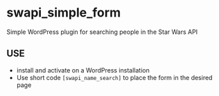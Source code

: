 # swapi_simple_form
Simple WordPress plugin for searching people in the Star Wars API

## USE 
- install and activate on a WordPress installation
- Use short code `[swapi_name_search]` to place the form in the desired page
